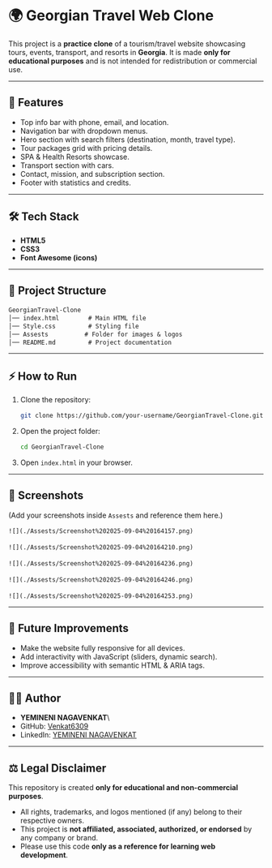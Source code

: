 # 🌍 Georgian Travel Web Clone

This project is a **practice clone** of a tourism/travel website
showcasing tours, events, transport, and resorts in **Georgia**.
It is made **only for educational purposes** and is not intended for
redistribution or commercial use.

------------------------------------------------------------------------

## 🚀 Features

-   Top info bar with phone, email, and location.
-   Navigation bar with dropdown menus.
-   Hero section with search filters (destination, month, travel type).
-   Tour packages grid with pricing details.
-   SPA & Health Resorts showcase.
-   Transport section with cars.
-   Contact, mission, and subscription section.
-   Footer with statistics and credits.

------------------------------------------------------------------------

## 🛠️ Tech Stack

-   **HTML5**
-   **CSS3**
-   **Font Awesome (icons)**

------------------------------------------------------------------------

## 📂 Project Structure

    GeorgianTravel-Clone
    │── index.html        # Main HTML file  
    │── Style.css         # Styling file  
    │── Assests          # Folder for images & logos  
    │── README.md         # Project documentation  

------------------------------------------------------------------------

## ⚡ How to Run

1.  Clone the repository:

    ``` bash
    git clone https://github.com/your-username/GeorgianTravel-Clone.git
    ```

2.  Open the project folder:

    ``` bash
    cd GeorgianTravel-Clone
    ```

3.  Open `index.html` in your browser.

------------------------------------------------------------------------

## 📸 Screenshots

(Add your screenshots inside `Assests` and reference them here.)

    ![](./Assests/Screenshot%202025-09-04%20164157.png) 

    ![](./Assests/Screenshot%202025-09-04%20164210.png) 

    ![](./Assests/Screenshot%202025-09-04%20164236.png)

    ![](./Assests/Screenshot%202025-09-04%20164246.png) 
    
    ![](./Assests/Screenshot%202025-09-04%20164253.png)

------------------------------------------------------------------------

## 📌 Future Improvements

-   Make the website fully responsive for all devices.
-   Add interactivity with JavaScript (sliders, dynamic search).
-   Improve accessibility with semantic HTML & ARIA tags.

------------------------------------------------------------------------

## 👨‍💻 Author

-   **YEMINENI NAGAVENKAT**\
-    GitHub: [Venkat6309](https://github.com/Venkat6309)
-   LinkedIn: [YEMINENI NAGAVENKAT](https://in.linkedin.com/in/yemineni-nagavenkat-940ab1235)

------------------------------------------------------------------------

## ⚖️ Legal Disclaimer

This repository is created **only for educational and non-commercial
purposes**.
- All rights, trademarks, and logos mentioned (if any) belong to their
respective owners.
- This project is **not affiliated, associated, authorized, or
endorsed** by any company or brand.
- Please use this code **only as a reference for learning web
development**.
